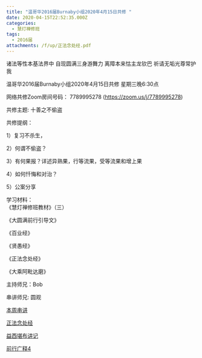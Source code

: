 ```yaml
---
title: "温哥华2016届Burnaby小组2020年4月15日共修 "
date: 2020-04-15T22:52:35.000Z
categories:
  - 慧灯禅修班
tags:
  - 2016届
attachments: /f/up/正法念处经.pdf
---
```

诸法等性本基法界中 自现圆满三身游舞力 离障本来怙主龙钦巴 祈请无垢光尊常护我

温哥华2016届Burnaby小组2020年4月15日共修 
星期三晚6:30点

网络共修Zoom房间号码： 7789995278 (<https://zoom.us/j/7789995278>)

共修主题: 十善之不偷盗

共修提纲：

1）复习不杀生，

2）何谓不偷盗？

3）有何果报？详述异熟果，行等流果，受等流果和增上果

4）如何忏悔和对治？

5）公案分享

学习材料：  
《慧灯禅修班教材》（三） 

《大圆满前行引导文》

《百业经》

《贤愚经》

《正法念处经》

《大乘阿毗达磨》


主持师兄：Bob

串讲师兄: 圆观


[本周串讲](http://huidengchanxiu.net/hdv/f/up/十善业道-不偷盗，不邪淫.docx)

[正法念处经](http://huidengchanxiu.net/hdv/f/up/正法念处经.pdf)

[益西堪布讲记](http://huidengchanxiu.net/hdv/f/up/因果益西.pdf)

[前行广释4](http://huidengchanxiu.net/hdv/f/up/前行广释4.pdf)
